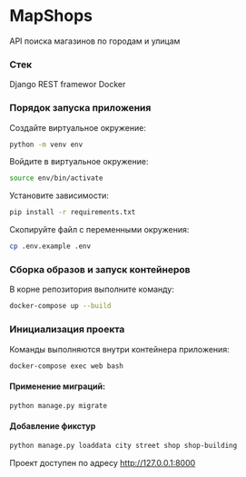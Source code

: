 # MapShops
API поиска магазинов по городам и улицам 

### Стек
Django REST framewor
Docker

### Порядок запуска приложения

Создайте виртуальное окружение:
```bash
python -m venv env
```

Войдите в виртуальное окружение:
```bash
source env/bin/activate
```

Установите зависимости:
```bash
pip install -r requirements.txt
```

Скопируйте файл с переменными окружения:
```bash
cp .env.example .env
```

### Сборка образов и запуск контейнеров

В корне репозитория выполните команду:

```bash
docker-compose up --build
```

### Инициализация проекта

Команды выполняются внутри контейнера приложения:

```bash
docker-compose exec web bash
```

#### Применение миграций:

```bash
python manage.py migrate
```

#### Добавление фикстур

```bash
python manage.py loaddata city street shop shop-building
```

Проект доступен по адресу http://127.0.0.1:8000
